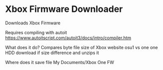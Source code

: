 # Xbox Firmware Downloader
Downloads Xbox Firmware

Requires compiling with autoit
https://www.autoitscript.com/autoit3/docs/intro/compiler.htm

What does it do?
Compares byte file size of Xbox website osu1 vs one one HDD download if size difference and unzips it

Where does it save file
My Documents/Xbox One FW
